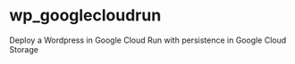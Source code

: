 # wp_googlecloudrun
Deploy a Wordpress in Google Cloud Run with persistence in Google Cloud Storage
